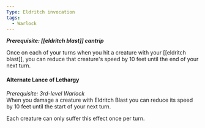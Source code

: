 ```yaml
---
Type: Eldritch invocation
tags:
  - Warlock
---
```

**_Prerequisite: [[eldritch blast]] cantrip_**

Once on each of your turns when you hit a creature with your [[eldritch blast]], you can reduce that creature's speed by 10 feet until the end of your next turn.

#### Alternate Lance of Lethargy

_Prerequisite: 3rd-level Warlock_  
When you damage a creature with Eldritch Blast you can reduce its speed by 10 feet until the start of your next turn.

Each creature can only suffer this effect once per turn.